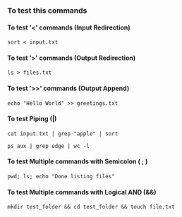 ### To test this commands

#### To test '<' commands (Input Redirection)

`
sort < input.txt
`


#### To test '>' commands (Output Redirection)
`
ls > files.txt
`


#### To test '>>' commands (Output Append)
`
echo "Hello World" >> greetings.txt
`

#### To test Piping (|)
`
cat input.txt | grep "apple" | sort
`

`
ps aux | grep edge | wc -l
`



#### To test Multiple commands with Semicolon ( ; )
`
pwd; ls; echo "Done listing files"
`

#### To test Multiple commands with Logical AND (&&)
`
mkdir test_folder && cd test_folder && touch file.txt
`

